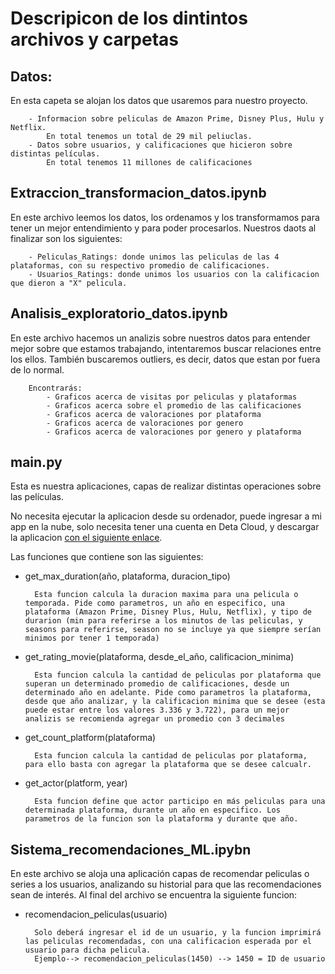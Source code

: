 # Descripicon de los dintintos archivos y carpetas

## Datos:
En esta capeta se alojan los datos que usaremos para nuestro proyecto.

        - Informacion sobre peliculas de Amazon Prime, Disney Plus, Hulu y Netflix. 
            En total tenemos un total de 29 mil peliuclas.
        - Datos sobre usuarios, y calificaciones que hicieron sobre distintas películas. 
            En total tenemos 11 millones de calificaciones

## Extraccion_transformacion_datos.ipynb
En este archivo leemos los datos, los ordenamos y los transformamos para tener un mejor     entendimiento y para poder procesarlos. Nuestros daots al finalizar son los siguientes:

        - Peliculas_Ratings: donde unimos las peliculas de las 4 plataformas, con su respectivo promedio de calificaciones.
        - Usuarios_Ratings: donde unimos los usuarios con la calificacion que dieron a "X" pelicula.

## Analisis_exploratorio_datos.ipynb
En este archivo hacemos un analizis sobre nuestros datos para entender mejor sobre que estamos trabajando, intentaremos buscar relaciones entre los ellos. También buscaremos outliers, es decir, datos que estan por fuera de lo normal.

        Encontrarás:
            - Graficos acerca de visitas por peliculas y plataformas
            - Graficos acerca sobre el promedio de las calificaciones
            - Graficos acerca de valoraciones por plataforma
            - Graficos acerca de valoraciones por genero
            - Graficos acerca de valoraciones por genero y plataforma

## main.py
Esta es nuestra aplicaciones, capas de realizar distintas operaciones sobre las películas.

No necesita ejecutar la aplicacion desde su ordenador, puede ingresar a mi app en la nube, solo necesita tener una cuenta en Deta Cloud, y descargar la aplicacion [con el siguiente enlace](https://deta.space/discovery/r/k2ywtcccr5jv7nrz "Api").

Las funciones que contiene son las siguientes:

- get_max_duration(año, plataforma, duracion_tipo)
            
        Esta funcion calcula la duracion maxima para una pelicula o temporada. Pide como parametros, un año en especifico, una plataforma (Amazon Prime, Disney Plus, Hulu, Netflix), y tipo de durarion (min para referirse a los minutos de las peliculas, y seasons para referirse, season no se incluye ya que siempre serían minimos por tener 1 temporada)
        
- get_rating_movie(plataforma, desde_el_año, calificacion_minima)

        Esta funcion calcula la cantidad de peliculas por plataforma que superan un determinado promedio de calificaciones, desde un determinado año en adelante. Pide como parametros la plataforma, desde que año analizar, y la calificacion minima que se desee (esta puede estar entre los valores 3.336 y 3.722), para un mejor analizis se recomienda agregar un promedio con 3 decimales

- get_count_platform(plataforma)

        Esta funcion calcula la cantidad de peliculas por plataforma, para ello basta con agregar la plataforma que se desee calcualr.

- get_actor(platform, year)

        Esta funcion define que actor participo en más peliculas para una determinada plataforma, durante un año en especifico. Los parametros de la funcion son la plataforma y durante que año.

## Sistema_recomendaciones_ML.ipybn
En este archivo se aloja una aplicación capas de recomendar peliculas o series a los usuarios, analizando su historial para que las recomendaciones sean de interés.
Al final del archivo se encuentra la siguiente funcion:
- recomendacion_peliculas(usuario)
        
        Solo deberá ingresar el id de un usuario, y la funcion imprimirá las peliculas recomendadas, con una calificacion esperada por el usuario para dicha pelicula.
        Ejemplo--> recomendacion_peliculas(1450) --> 1450 = ID de usuario